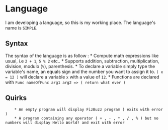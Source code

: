 # Language
I am developing a language, so this is my working place. The language's name is `SIMPLE`.

## Syntax
The syntax of the language is as follow :
		* Compute math expressions like usual, i.e `2 + 1`, `5 % 2` etc..
		* Supports addition, subtraction, multiplication, division, modulo (`%`), parenthesis.
		* To declare a variable simply type the variable's name, an equals sign and the number you want to assign it to.
        `( x = 12 )` will declare a variable `x` with a value of `12`.
		* Functions are declared with `Func nameOfFunc arg1 arg2 => ( return what ever )`

## Quirks
		* An empty program will display FizBuzz program ( exits with error )
		* A program containing any operator ( + , - , * , / , % ) but no numbers will display Hello World! and exit with error
